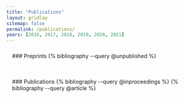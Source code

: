 ```yaml
---
title: "Publications"
layout: gridlay
sitemap: false
permalink: /publications/
years: [2016, 2017, 2018, 2019, 2020, 2021]
---
```


<style>
.jumbotron{
    padding:3%;
    padding-bottom:10px;
    padding-top:10px;
    margin-top:10px;
    margin-bottom:30px;
}
</style>

<div class="jumbotron">
### Preprints
{% bibliography --query @unpublished %}
</div>

<div class="jumbotron">
### Publications
{% bibliography --query @inproceedings %}
{% bibliography --query @article %}
</div>

<!-- ---

title: "Publications"
layout: gridlay
sitemap: false
permalink: /publications/
years: [2016, 2017, 2018, 2019, 2020, 2021]

---

<style>
.jumbotron{
    padding:3%;
    padding-bottom:10px;
    padding-top:10px;
    margin-top:10px;
    margin-bottom:30px;
}
.publication-container {
    margin-top: 20px;
}
.publication-container img {
    width: 100%;
    height: auto;
}
.publication-details {
    margin-top: 10px;
}
</style>

<div class="jumbotron">
### Preprints
{% bibliography --query @unpublished %}
</div>

<div class="jumbotron">
### Publications
{% bibliography --query @inproceedings %}
{% bibliography --query @article %}
</div>

<div class="jumbotron">
### Selected Publications
<p>* indicates equal contribution.</p>
<div class="columns publication-container">
  <div class="column is-one-third">
    <img src="_data/diffusionLens.gif" alt="diffusion Lens">
  </div>
  <div class="column is-two-thirds">
    <p><strong>Diffusion Lens with Stable Diffusion 3: Images generated from different intermediate layers of the text encoder using our method, Diffusion Lens.</strong></p>
    <p>
      Michael Toker<sup>*</sup>, <a href="https://orgadhadas.github.io/" target="_blank">Hadas Orgad</a><sup>*</sup>, <a href="https://venturamor.github.io/" target="_blank">Mor Ventura</a><sup>*</sup>, <a href="https://www.linkedin.com/in/dana-arad/" target="_blank">Dana Arad</a>, <a href="https://belinkov.com/" target="_blank">Yonatan Belinkov</a>
    </p>
    <p><em>arXiv, 2024</em></p>
    <p><a href="https://arxiv.org/abs/2403.05846" target="_blank">arXiv</a></p>
  </div>
</div>
</div> -->
